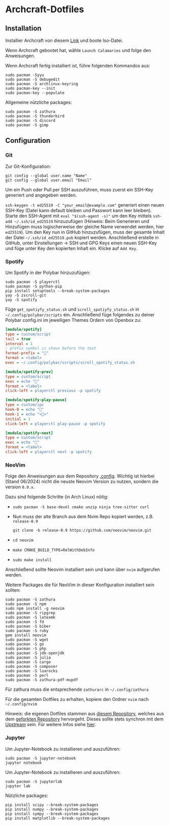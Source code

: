 # Archcraft-Dotfiles

## Installation
Installier Archcraft von diesem [Link](https://archcraft.io/) und boote Iso-Datei.

Wenn Archcraft gebootet hat, wähle `Launch Calamaries` und folge den Anweisungen.

Wenn Archcraft fertig installiert ist, führe folgenden Kommandos aus:
```
sudo pacman -Syyu
sudo pacman -S debugedit
sudo pacman -S archlinux-keyring
sudo pacman-key --init
sudo pacman-key --populate
```

Allgemeine nützliche packages:

```
sudo pacman -S zathura
sudo pacman -S thunderbird
sudo pacman -S discord
sudo pacman -S gimp
```


## Configuration

### Git
Zur Git-Konfiguration:
```
git config --global user.name "Name"
git config --global user.email "Email"
```
Um ein Push oder Pull per SSH auszuführen, muss zuerst ein SSH-Key generiert und angegeben werden.

`ssh-keygen -t ed25519 -C "your_email@example.com"` generiert einen neuen SSH-Key (Datei kann default bleiben und Passwort kann leer bleiben). Starte den SSH-Agent mit `eval "$(ssh-agent -s)"` um den Key mittels `ssh-add ~/.ssh/id_ed25519` hinzuzufügen (Hinweis: Beim Generieren und Hinzufügen muss logischerweise der gleiche Name verwendet werden, hier `ed25519`).
Um den Key nun in GitHub hinzuzufügen, muss der gesamte Inhalt der Datei `~/.ssh/id_ed25519.pub` kopiert werden. Anschließend erstelle in GitHub, unter Einstellungen -> SSH und GPG Keys einen neuen SSH-Key und füge unter Key den kopierten Inhalt ein. Klicke auf `Add Key`.

### Spotify

Um Spotify in der Polybar hinzuzufügen:
```
sudo pacman -S playerctl
sudo pacman -S python-pip
pip install setuptools --break-system-packages
yay -S zscroll-git
yay -S spotify
```
Füge `get_spotiyfy_status.sh` und `scroll_spotiyfy_status.sh` in `~/.config/polybar/scripts` ein.
Anschließend füge folgendes zu deiner Polybar config.ini im jeweiligen Themes Ordern von Openbox zu:
```ini
[module/spotify]
type = custom/script
tail = true
interval = 1
; prefix symbol is shown before the text
format-prefix = ""
format = <label>
exec = ~/.config/polybar/scripts/scroll_spotify_status.sh

[module/spotify-prev]
type = custom/script
exec = echo "󰒮"
format = <label>
click-left = playerctl previous -p spotify

[module/spotify-play-pause]
type = custom/ipc
hook-0 = echo ""
hook-1 = echo "<>"
initial = 1
click-left = playerctl play-pause -p spotify

[module/spotify-next]
type = custom/script
exec = echo "󰒭"
format = <label>
click-left = playerctl next -p spotify
```

### NeoVim

Folge den Anweisungen aus dem Repository [.config](https://github.com/favo2244/.config).
Wichtig ist hierbei (Stand 06/2024) nicht die neuste Neovim Version zu nutzen, sondern die version `0.9.x`.

Dazu sind folgende Schritte (in Arch Linux) nötig:
- `sudo pacman -S base-devel cmake unzip ninja tree-sitter curl`
- Nun muss der alte Branch aus dem Nvim Repo kopiert werden, z.B. `release-0.9`
  
  `git clone -b release-0.9 https://github.com/neovim/neovim.git`
- `cd neovim`
- `make CMAKE_BUILD_TYPE=RelWithDebInfo`
- `sudo make install`

Anschließend sollte Neovim installiert sein und kann über `nvim` aufgerufen werden.

Weitere Packages die für NeoVim in dieser Konfiguration installiert sein sollten:
```
sudo pacman -S zathura
sudo pacman -S npm
sudo npm install -g neovim
sudo pacman -S ripgrep
sudo pacman -S latexmk
sudo pacman -S fd
sudo pacman -S biber
sudo pacman -S ruby
gem install neovim
sudo pacman -S wget
sudo pacman -S go
sudo pacman -S php
sudo pacman -S jdk-openjdk
sudo pacman -S julia
sudo pacman -S cargo
sudo pacman -S composer
sudo pacman -S luarocks
sudo pacman -S perl
sudo pacman -S zathura-pdf-mupdf
```
Für zathura muss die entsprechende `zathurarc` in `~/.config/zathura` 

Für die gesamten Dotfiles zu erhalten, kopiere den Ordner `nvim` nach `~/.config/nvim`

Hinweis: die eigenen Dotfiles stammen aus [diesem Repository](https://github.com/favo2244/NVIM_Config), welches aus dem [geforkten Repository](https://github.com/favo2244/.config) hervorgeht. Dieses sollte stets synchron mit dem [Upstream](https://github.com/benbrastmckie/.config) sein.
Für weitere Infos siehe [hier](https://github.com/favo2244/NVIM_Config).


### Jupyter

Um Jupyter-Notebook zu installieren und auszuführen:

```
sudo pacman -S jupyter-notebook
jupyter notebook
```

Um Jupyter-Notebook zu installieren und auszuführen:

```
sudo pacman -S jupyterlab
jupyter lab
```

Nützliche packages:

```
pip install scipy --break-system-packages
pip install numpy --break-system-packages
pip install sympy --break-system-packages
pip install matplotlib --break-system-packages
```
